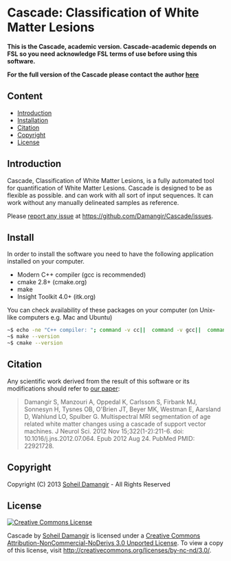 Cascade: Classification of White Matter Lesions
=======

__This is the Cascade, academic version. Cascade-academic depends on FSL so you need acknowledge FSL terms of use before using this software.__

__For the full version of the Cascade please contact the author [here](http://www.linkedin.com/in/soheildamangir)__


Content
-------
* [Introduction](#introduction)
* [Installation](#install)
* [Citation](#citation)
* [Copyright](#copyright)
* [License](#license)


Introduction
-------
Cascade, Classification of White Matter Lesions, is a fully automated tool for quantification of White Matter Lesions. Cascade is designed to be as flexible as possible. and can work with all sort of input sequences. It can work without any manually delineated samples as reference.

Please [report any issue](https://github.com/Damangir/Cascade/issues) at https://github.com/Damangir/Cascade/issues.

Install
-------
In order to install the software you need to have the following application installed on your computer.

 * Modern C++ compiler (gcc is recommended)
 * cmake 2.8+ (cmake.org)
 * make
 * Insight Toolkit 4.0+ (itk.org)

You can check availability of these packages on your computer (on Unix-like computers e.g. Mac and Ubuntu)
```bash
~$ echo -ne "C++ compiler: "; command -v cc||  command -v gcc||  command -v clang||  command -v c++||  echo "No C++ compiler found"
~$ make --version
~$ cmake --version
```

Citation
-------
Any scientific work derived from the result of this software or its modifications should refer to [our paper](http://www.ncbi.nlm.nih.gov/pubmed/22921728):

> Damangir S, Manzouri A, Oppedal K, Carlsson S, Firbank MJ, Sonnesyn H, Tysnes OB, O'Brien JT, Beyer MK, Westman E, Aarsland D, Wahlund LO, Spulber G. Multispectral MRI segmentation of age related white matter changes using a cascade of support vector machines. J Neurol Sci. 2012 Nov 15;322(1-2):211-6. doi: 10.1016/j.jns.2012.07.064. Epub 2012 Aug 24. PubMed PMID: 22921728.

Copyright
-------
Copyright (C) 2013 [Soheil Damangir](http://www.linkedin.com/in/soheildamangir) - All Rights Reserved

License
-------
[![Creative Commons License](https://raw.github.com/Damangir/Cascade/master/license.png "Creative Commons License")](http://creativecommons.org/licenses/by-nc-nd/3.0/)

Cascade by [Soheil Damangir](http://www.linkedin.com/in/soheildamangir) is licensed under a [Creative Commons Attribution-NonCommercial-NoDerivs 3.0 Unported License](http://creativecommons.org/licenses/by-nc-nd/3.0/).
To view a copy of this license, visit http://creativecommons.org/licenses/by-nc-nd/3.0/.
